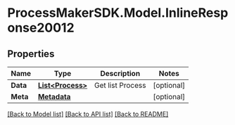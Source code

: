 
# ProcessMakerSDK.Model.InlineResponse20012

## Properties

Name | Type | Description | Notes
------------ | ------------- | ------------- | -------------
**Data** | [**List&lt;Process&gt;**](Process.md) | Get list Process | [optional] 
**Meta** | [**Metadata**](.md) |  | [optional] 

[[Back to Model list]](../README.md#documentation-for-models)
[[Back to API list]](../README.md#documentation-for-api-endpoints)
[[Back to README]](../README.md)

